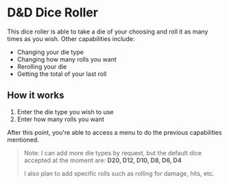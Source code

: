# D&D Dice Roller

This dice roller is able to take a die of your choosing and roll it as many times as you wish. Other capabilities include:
- Changing your die type
- Changing how many rolls you want
- Rerolling your die
- Getting the total of your last roll

## How it works
1. Enter the die type you wish to use
2. Enter how many rolls you want

After this point, you're able to access a menu to do the previous capabilities mentioned.

> Note: I can add more die types by request, but the default dice accepted at the moment are:
> **D20, D12, D10, D8, D6, D4**
>
> I also plan to add specific rolls such as rolling for damage, hits, etc.
